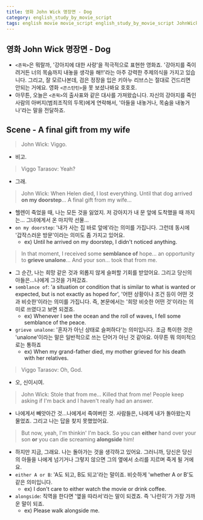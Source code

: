 ```yaml
---
title: 영화 John Wick 명장면 - Dog
category: english_study_by_movie_script
tags: english movie movie_script english_study_by_movie_script JohnWick
---
```


## 영화 John Wick 명장면 - Dog

- `<존윅>`은 뭐랄까, '강아지에 대한 사랑'을 적극적으로 표현한 영화죠. '강아지를 죽이려거든 너의 목숨까지 내놓을 생각을 해!!'라는 아주 강력한 주제의식을 가지고 있습니다. 그리고, 잘 모르나본데, 검은 정장을 입은 키아누 리브스는 절대로 건드리면 안되는 거에요. 영화 `<콘스탄틴>`을 못 보셨나봐요 호호호.
- 아무튼, 오늘은 `<존윅>`의 출사표와 같은 대사를 가져왔습니다. 자신의 강아지를 죽인 사람의 아버지(범죄조직의 두목)에게 연락해서, '아들을 내놓거나, 목숨을 내놓거나'라는 말을 전달하죠.

## Scene - A final gift from my wife

> John Wick: Viggo.

- 비고.

> Viggo Tarasov: Yeah?

- 그래. 

> John Wick: When Helen died, I lost everything. Until that dog arrived **on my doorstep**... A final gift from my wife... 

- 헬렌이 죽었을 때, 나는 모든 것을 잃었지. 저 강아지가 내 문 앞에 도착했을 때 까지는... 그녀에게서 온 마지막 선물...
- `on my doorstep`: '내가 사는 집 바로 앞에'라는 의미를 가집니다. 그런데 동시에 '갑작스러운 방문'이라는 의미도 좀 가지고 있어요. 
  - ex) Until he arrived on my doorstep, I didn't noticed anything. 

> In that moment, I received some **semblance of** hope... an opportunity to **grieve unalone**... And your son... took that from me.

- 그 순간, 나는 희망 같은 것과 외롭지 않게 슬퍼할 기회를 받았어요. 그리고 당신의 아들은...나에게 그것을 가져갔죠.
- `semblance of`: 'a situation or condition that is similar to what is wanted or expected, but is not exactly as hoped for', '어떤 상황이나 조건 등이 어떤 것과 비슷한'이라는 의미를 가집니다. 즉, 본문에서는 '희망 비슷한 어떤 것'이라는 의미로 쓰였다고 보면 되겠죠.
  - ex) Whenever I see the ocean and the roll of waves, I fell some semblance of the peace.
- `grieve unalone`: '혼자가 아닌 상태로 슬퍼하다'는 의미입니다. 조금 특이한 것은 'unalone'이라는 말은 일반적으로 쓰는 단어가 아닌 것 같아요. 아무튼 뭐 의미적으로는 통하죠 
  - ex) When my grand-father died, my mother grieved for his death with her relatives.

> Viggo Tarasov: Oh, God.

- 오, 신이시여.

> John Wick: Stole that from me... Killed that from me! People keep asking if I'm back and I haven't really had an answer. 

- 나에게서 빼앗아간 것...나에게서 죽여버린 것. 사람들은, 나에게 내가 돌아왔는지 물었죠. 그리고 나는 답을 찾지 못했었어요.

> But now, yeah, I'm thinkin' I'm back. So you can **either** hand over your son **or** you can die screaming **alongside** him!

- 하지만 지금, 그래요. 나는 돌아가는 것을 생각하고 있어요. 그러니까, 당신은 당신의 아들을 나에게 넘기거나 그렇지 않으면 그의 옆에서 소리를 지르며 죽게 될 거에요.
- `either A or B`: 'A도 되고, B도 되고'라는 말이죠. 비슷하게 'whether A or B'도 같은 의미입니다.
  - ex) I don't care to either watch the movie or drink coffee. 
- `alongside`: 직역을 한다면 '옆을 따라서'라는 말이 되겠죠. 즉 '나란히'가 가장 가까운 말이 되죠. 
  - ex) Please walk alongside me.
